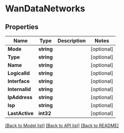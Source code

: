 # WanDataNetworks

## Properties

Name | Type | Description | Notes
------------ | ------------- | ------------- | -------------
**Mode** | **string** |  | [optional] 
**Type** | **string** |  | [optional] 
**Name** | **string** |  | [optional] 
**LogicalId** | **string** |  | [optional] 
**Interface** | **string** |  | [optional] 
**InternalId** | **string** |  | [optional] 
**IpAddress** | **string** |  | [optional] 
**Isp** | **string** |  | [optional] 
**LastActive** | **int32** |  | [optional] 

[[Back to Model list]](../README.md#documentation-for-models) [[Back to API list]](../README.md#documentation-for-api-endpoints) [[Back to README]](../README.md)


